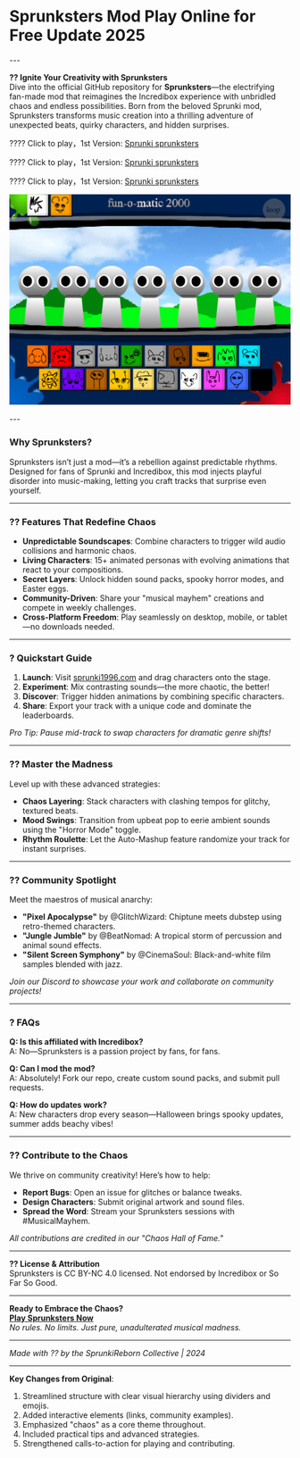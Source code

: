 <h1>Sprunksters Mod Play Online for Free Update 2025</h1>
---

**?? Ignite Your Creativity with Sprunksters**  
Dive into the official GitHub repository for **Sprunksters**—the electrifying fan-made mod that reimagines the Incredibox experience with unbridled chaos and endless possibilities. Born from the beloved Sprunki mod, Sprunksters transforms music creation into a thrilling adventure of unexpected beats, quirky characters, and hidden surprises.  

<p dir="auto">???? Click to play，1st Version: <a href="https://sprunki1996.com/sprunksters" title="Sprunki sprunksters" rel="nofollow">Sprunki sprunksters</a></p>
<p dir="auto">???? Click to play，1st Version: <a href="https://sprunki1996.com/sprunksters" title="Sprunki sprunksters" rel="nofollow">Sprunki sprunksters</a></p>
<p dir="auto">???? Click to play，1st Version: <a href="https://sprunki1996.com/sprunksters" title="Sprunki sprunksters" rel="nofollow">Sprunki sprunksters</a></p>
<p dir="auto"><a target="_blank" rel="noopener noreferrer nofollow" href="https://raw.githubusercontent.com/sprunkiscrunkly/sprunki-1996/refs/heads/main/sprunki-1996.png"><img src="https://raw.githubusercontent.com/sprunkiscrunkly/sprunki-1996/refs/heads/main/sprunki-1996.png" alt="Sprunki 1996" title="Sprunki 1996" style="max-width: 100%;"></a></p>
---

### **Why Sprunksters?**  
Sprunksters isn’t just a mod—it’s a rebellion against predictable rhythms. Designed for fans of Sprunki and Incredibox, this mod injects playful disorder into music-making, letting you craft tracks that surprise even yourself.  

---

### **?? Features That Redefine Chaos**  
- **Unpredictable Soundscapes**: Combine characters to trigger wild audio collisions and harmonic chaos.  
- **Living Characters**: 15+ animated personas with evolving animations that react to your compositions.  
- **Secret Layers**: Unlock hidden sound packs, spooky horror modes, and Easter eggs.  
- **Community-Driven**: Share your "musical mayhem" creations and compete in weekly challenges.  
- **Cross-Platform Freedom**: Play seamlessly on desktop, mobile, or tablet—no downloads needed.  

---

### **? Quickstart Guide**  
1. **Launch**: Visit [sprunki1996.com](https://sprunki1996.com/sprunksters) and drag characters onto the stage.  
2. **Experiment**: Mix contrasting sounds—the more chaotic, the better!  
3. **Discover**: Trigger hidden animations by combining specific characters.  
4. **Share**: Export your track with a unique code and dominate the leaderboards.  

*Pro Tip: Pause mid-track to swap characters for dramatic genre shifts!*  

---

### **?? Master the Madness**  
Level up with these advanced strategies:  
- **Chaos Layering**: Stack characters with clashing tempos for glitchy, textured beats.  
- **Mood Swings**: Transition from upbeat pop to eerie ambient sounds using the "Horror Mode" toggle.  
- **Rhythm Roulette**: Let the Auto-Mashup feature randomize your track for instant surprises.  

---

### **?? Community Spotlight**  
Meet the maestros of musical anarchy:  
- **"Pixel Apocalypse"** by @GlitchWizard: Chiptune meets dubstep using retro-themed characters.  
- **"Jungle Jumble"** by @BeatNomad: A tropical storm of percussion and animal sound effects.  
- **"Silent Screen Symphony"** by @CinemaSoul: Black-and-white film samples blended with jazz.  

*Join our Discord to showcase your work and collaborate on community projects!*  

---

### **? FAQs**  
**Q: Is this affiliated with Incredibox?**  
A: No—Sprunksters is a passion project by fans, for fans.  

**Q: Can I mod the mod?**  
A: Absolutely! Fork our repo, create custom sound packs, and submit pull requests.  

**Q: How do updates work?**  
A: New characters drop every season—Halloween brings spooky updates, summer adds beachy vibes!  

---

### **?? Contribute to the Chaos**  
We thrive on community creativity! Here’s how to help:  
- **Report Bugs**: Open an issue for glitches or balance tweaks.  
- **Design Characters**: Submit original artwork and sound files.  
- **Spread the Word**: Stream your Sprunksters sessions with #MusicalMayhem.  

*All contributions are credited in our "Chaos Hall of Fame."*  

---

**?? License & Attribution**  
Sprunksters is CC BY-NC 4.0 licensed. Not endorsed by Incredibox or So Far So Good.  

---

**Ready to Embrace the Chaos?**  
**[Play Sprunksters Now](https://sprunki1996.com/sprunksters)**  
*No rules. No limits. Just pure, unadulterated musical madness.*  

---  
*Made with ?? by the SprunkiReborn Collective | 2024*  

---

**Key Changes from Original**:  
1. Streamlined structure with clear visual hierarchy using dividers and emojis.  
2. Added interactive elements (links, community examples).  
3. Emphasized "chaos" as a core theme throughout.  
4. Included practical tips and advanced strategies.  
5. Strengthened calls-to-action for playing and contributing.
